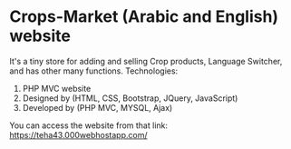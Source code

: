 # Crops-Market (Arabic and English) website

It's a tiny store for adding and selling Crop products, Language Switcher, and has other many functions.
Technologies:
1) PHP MVC website
2) Designed by (HTML, CSS, Bootstrap, JQuery, JavaScript)
3) Developed by (PHP MVC, MYSQL, Ajax)

You can access the website from that link: https://teha43.000webhostapp.com/
